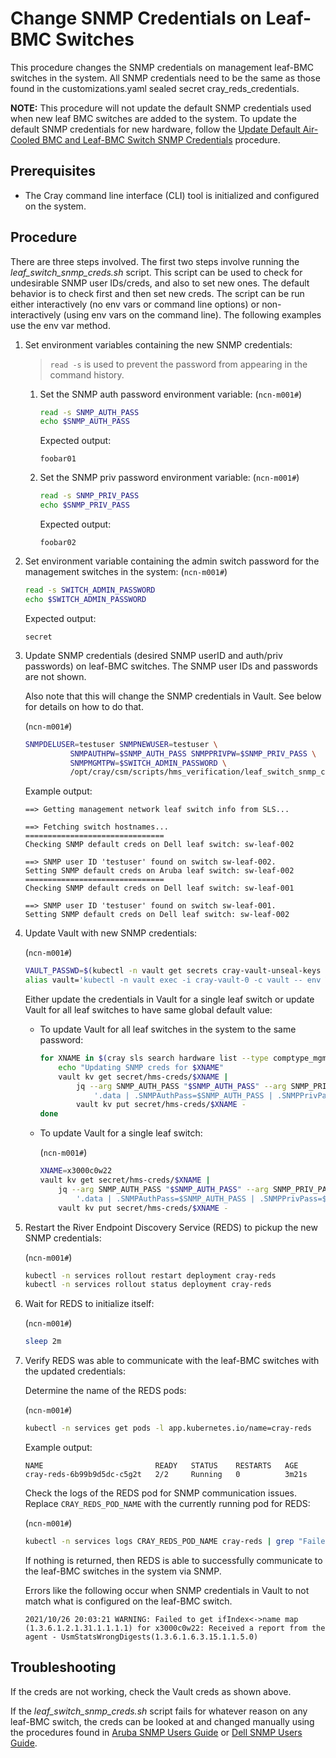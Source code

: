 # Change SNMP Credentials on Leaf-BMC Switches

This procedure changes the SNMP credentials on management leaf-BMC switches in the system. All SNMP credentials need to be the same as those found in the customizations.yaml sealed secret cray_reds_credentials.

**NOTE:** This procedure will not update the default SNMP credentials used when new leaf BMC switches are added to the system. To update the default SNMP credentials for new hardware, follow the [Update Default Air-Cooled BMC and Leaf-BMC Switch SNMP Credentials](Update_Default_Air-Cooled_BMC_and_Leaf_BMC_Switch_SNMP_Credentials.md) procedure.

## Prerequisites

-   The Cray command line interface \(CLI\) tool is initialized and configured on the system.

## Procedure

There are three steps involved. The first two steps involve running the *leaf_switch_snmp_creds.sh* script. This script can be used to check for undesirable SNMP user IDs/creds, and also to set new ones. The default behavior is to check first and then set new creds. The script can be run either interactively (no env vars or command line options) or non-interactively (using env vars on the command line). The following examples use the env var method.

1.  Set environment variables containing the new SNMP credentials:
    > `read -s` is used to prevent the password from appearing in the command history.

    1.  Set the SNMP auth password environment variable:
        (`ncn-m001#`)
        ```bash
        read -s SNMP_AUTH_PASS
        echo $SNMP_AUTH_PASS
        ```

        Expected output:
        ```
        foobar01
        ```

    2.  Set the SNMP priv password environment variable:
        (`ncn-m001#`)
        ```bash
        read -s SNMP_PRIV_PASS
        echo $SNMP_PRIV_PASS
        ```

        Expected output:
        ```
        foobar02
        ```

2. Set environment variable containing the admin switch password for the management switches in the system:
    (`ncn-m001#`)
    ```bash
    read -s SWITCH_ADMIN_PASSWORD
    echo $SWITCH_ADMIN_PASSWORD
    ```

    Expected output:
    ```
    secret
    ```

3. Update SNMP credentials (desired SNMP userID and auth/priv passwords) on leaf-BMC switches. The SNMP user IDs and passwords are not shown.

   Also note that this will change the SNMP credentials in Vault. See below for details on how to do that.

   (`ncn-m001#`)
   ```bash
   SNMPDELUSER=testuser SNMPNEWUSER=testuser \
             SNMPAUTHPW=$SNMP_AUTH_PASS SNMPPRIVPW=$SNMP_PRIV_PASS \
             SNMPMGMTPW=$SWITCH_ADMIN_PASSWORD \
             /opt/cray/csm/scripts/hms_verification/leaf_switch_snmp_creds.sh
   ```

   Example output:

   ```
   ==> Getting management network leaf switch info from SLS...

   ==> Fetching switch hostnames...
   ===============================
   Checking SNMP default creds on Dell leaf switch: sw-leaf-002

   ==> SNMP user ID 'testuser' found on switch sw-leaf-002.
   Setting SNMP default creds on Aruba leaf switch: sw-leaf-002
   ===============================
   Checking SNMP default creds on Dell leaf switch: sw-leaf-001

   ==> SNMP user ID 'testuser' found on switch sw-leaf-001.
   Setting SNMP default creds on Dell leaf switch: sw-leaf-002

   ```

4.  Update Vault with new SNMP credentials:

    (`ncn-m001#`)
    ```bash
    VAULT_PASSWD=$(kubectl -n vault get secrets cray-vault-unseal-keys -o json | jq -r '.data["vault-root"]' |  base64 -d)
    alias vault='kubectl -n vault exec -i cray-vault-0 -c vault -- env VAULT_TOKEN=$VAULT_PASSWD VAULT_ADDR=http://127.0.0.1:8200 VAULT_FORMAT=json vault'
    ```

    Either update the credentials in Vault for a single leaf switch or update Vault for all leaf switches to have same global default value:
    -   To update Vault for all leaf switches in the system to the same password:

        ```bash
        for XNAME in $(cray sls search hardware list --type comptype_mgmt_switch --format json | jq -r .[].Xname); do
            echo "Updating SNMP creds for $XNAME"
            vault kv get secret/hms-creds/$XNAME |
                jq --arg SNMP_AUTH_PASS "$SNMP_AUTH_PASS" --arg SNMP_PRIV_PASS "$SNMP_PRIV_PASS" \
                    '.data | .SNMPAuthPass=$SNMP_AUTH_PASS | .SNMPPrivPass=$SNMP_PRIV_PASS' |
                vault kv put secret/hms-creds/$XNAME -
        done
        ```

    -   To update Vault for a single leaf switch:

        (`ncn-m001#`)
        ```bash
        XNAME=x3000c0w22
        vault kv get secret/hms-creds/$XNAME |
            jq --arg SNMP_AUTH_PASS "$SNMP_AUTH_PASS" --arg SNMP_PRIV_PASS "$SNMP_PRIV_PASS" \
                '.data | .SNMPAuthPass=$SNMP_AUTH_PASS | .SNMPPrivPass=$SNMP_PRIV_PASS' |
            vault kv put secret/hms-creds/$XNAME -
        ```

5.  Restart the River Endpoint Discovery Service (REDS) to pickup the new SNMP credentials:

    (`ncn-m001#`)
    ```bash
    kubectl -n services rollout restart deployment cray-reds
    kubectl -n services rollout status deployment cray-reds
    ```

6.  Wait for REDS to initialize itself:

    (`ncn-m001#`)
    ```bash
    sleep 2m
    ```

7.  Verify REDS was able to communicate with the leaf-BMC switches with the updated credentials:

    Determine the name of the REDS pods:

    (`ncn-m001#`)
    ```bash
    kubectl -n services get pods -l app.kubernetes.io/name=cray-reds
    ```

    Example output:

    ```
    NAME                         READY   STATUS    RESTARTS   AGE
    cray-reds-6b99b9d5dc-c5g2t   2/2     Running   0          3m21s
    ```

    Check the logs of the REDS pod for SNMP communication issues. Replace `CRAY_REDS_POD_NAME` with the currently running pod for REDS:

    (`ncn-m001#`)
    ```bash
    kubectl -n services logs CRAY_REDS_POD_NAME cray-reds | grep "Failed to get ifIndex<->name map"
    ```

    If nothing is returned, then REDS is able to successfully communicate to the leaf-BMC switches in the system via SNMP.

    Errors like the following occur when SNMP credentials in Vault to not match what is configured on the leaf-BMC switch.

    ```
    2021/10/26 20:03:21 WARNING: Failed to get ifIndex<->name map (1.3.6.1.2.1.31.1.1.1.1) for x3000c0w22: Received a report from the agent - UsmStatsWrongDigests(1.3.6.1.6.3.15.1.1.5.0)
    ```

## Troubleshooting

If the creds are not working, check the Vault creds as shown above.

If the *leaf_switch_snmp_creds.sh* script fails for whatever reason on any
leaf-BMC switch, the creds can be looked at and changed manually using the
procedures found in [Aruba SNMP Users Guide](../../operations/network/management_network/aruba/snmpv3_users.md) or [Dell SNMP Users Guide](../../operations/network/management_network/dell/snmpv3_users.md).
